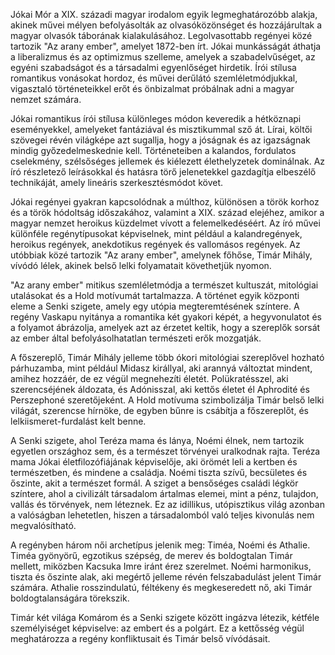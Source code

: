 Jókai Mór a XIX. századi magyar irodalom egyik legmeghatározóbb alakja, akinek művei mélyen befolyásolták az olvasóközönséget és hozzájárultak a magyar olvasók táborának kialakulásához. Legolvasottabb regényei közé tartozik "Az arany ember", amelyet 1872-ben írt. Jókai munkásságát áthatja a liberalizmus és az optimizmus szelleme, amelyek a szabadelvűséget, az egyéni szabadságot és a társadalmi egyenlőséget hirdetik. Írói stílusa romantikus vonásokat hordoz, és művei derűlátó szemléletmódjukkal, vigasztaló történeteikkel erőt és önbizalmat próbálnak adni a magyar nemzet számára.

Jókai romantikus írói stílusa különleges módon keveredik a hétköznapi eseményekkel, amelyeket fantáziával és misztikummal sző át. Lírai, költői szövegei révén világképe azt sugallja, hogy a jóságnak és az igazságnak mindig győzedelmeskednie kell. Történeteiben a kalandos, fordulatos cselekmény, szélsőséges jellemek és kiélezett élethelyzetek dominálnak. Az író részletező leírásokkal és hatásra törő jelenetekkel gazdagítja elbeszélő technikáját, amely lineáris szerkesztésmódot követ.

Jókai regényei gyakran kapcsolódnak a múlthoz, különösen a török korhoz és a török hódoltság időszakához, valamint a XIX. század elejéhez, amikor a magyar nemzet heroikus küzdelmet vívott a felemelkedéséért. Az író művei különféle regénytípusokat képviselnek, mint például a kalandregények, heroikus regények, anekdotikus regények és vallomásos regények. Az utóbbiak közé tartozik "Az arany ember", amelynek főhőse, Timár Mihály, vívódó lélek, akinek belső lelki folyamatait követhetjük nyomon.

"Az arany ember" mitikus szemléletmódja a természet kultuszát, mitológiai utalásokat és a Hold motívumát tartalmazza. A történet egyik központi eleme a Senki szigete, amely egy utópia megteremtésének színtere. A regény Vaskapu nyitánya a romantika két gyakori képét, a hegyvonulatot és a folyamot ábrázolja, amelyek azt az érzetet keltik, hogy a szereplők sorsát az ember által befolyásolhatatlan természeti erők mozgatják.

A főszereplő, Timár Mihály jelleme több ókori mitológiai szereplővel hozható párhuzamba, mint például Midasz királlyal, aki arannyá változtat mindent, amihez hozzáér, de ez végül megnehezíti életét. Polükratésszel, aki szerencséjének áldozata, és Adónisszal, aki kettős életet él Aphrodité és Perszephoné szeretőjeként. A Hold motívuma szimbolizálja Timár belső lelki világát, szerencse hírnöke, de egyben bűnre is csábítja a főszereplőt, és lelkiismeret-furdalást kelt benne.

A Senki szigete, ahol Teréza mama és lánya, Noémi élnek, nem tartozik egyetlen országhoz sem, és a természet törvényei uralkodnak rajta. Teréza mama Jókai életfilozófiájának képviselője, aki örömét leli a kertben és természetben, és mindene a családja. Noémi tiszta szívű, becsületes és őszinte, akit a természet formál. A sziget a bensőséges családi légkör színtere, ahol a civilizált társadalom ártalmas elemei, mint a pénz, tulajdon, vallás és törvények, nem léteznek. Ez az idillikus, utópisztikus világ azonban a valóságban lehetetlen, hiszen a társadalomból való teljes kivonulás nem megvalósítható.

A regényben három női archetípus jelenik meg: Timéa, Noémi és Athalie. Timéa gyönyörű, egzotikus szépség, de merev és boldogtalan Timár mellett, miközben Kacsuka Imre iránt érez szerelmet. Noémi harmonikus, tiszta és őszinte alak, aki megértő jelleme révén felszabadulást jelent Timár számára. Athalie rosszindulatú, féltékeny és megkeseredett nő, aki Timár boldogtalanságára törekszik.

Timár két világa Komárom és a Senki szigete között ingázva létezik, kétféle személyiséget képviselve: az embert és a polgárt. Ez a kettősség végül meghatározza a regény konfliktusait és Timár belső vívódásait.